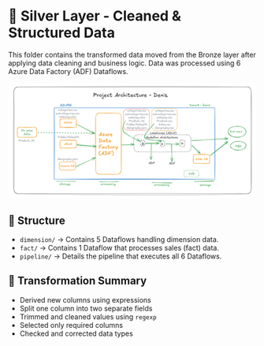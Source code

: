 # 🥈 Silver Layer - Cleaned & Structured Data

This folder contains the transformed data moved from the Bronze layer after applying data cleaning and business logic. Data was processed using 6 Azure Data Factory (ADF) Dataflows.

![Silver Layer Architecture](Silver_Layer_Architecture.png)

## 📌 Structure

- `dimension/` → Contains 5 Dataflows handling dimension data.
- `fact/` → Contains 1 Dataflow that processes sales (fact) data.
- `pipeline/` → Details the pipeline that executes all 6 Dataflows.

## 🧹 Transformation Summary

- Derived new columns using expressions
- Split one column into two separate fields
- Trimmed and cleaned values using `regexp`
- Selected only required columns
- Checked and corrected data types
